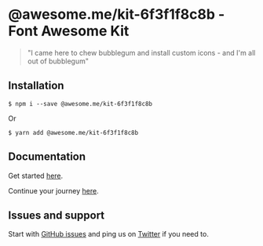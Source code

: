 # @awesome.me/kit-6f3f1f8c8b - Font Awesome Kit

> "I came here to chew bubblegum and install custom icons - and I'm all out of bubblegum"

## Installation

```
$ npm i --save @awesome.me/kit-6f3f1f8c8b
```

Or

```
$ yarn add @awesome.me/kit-6f3f1f8c8b
```

## Documentation

Get started [here](https://docs.fontawesome.com/web/setup/packages).

Continue your journey [here](https://docs.fontawesome.com/apis/javascript/import-icons#kit-custom-icons).

## Issues and support

Start with [GitHub issues](https://github.com/FortAwesome/Font-Awesome/issues) and ping us on [Twitter](https://twitter.com/fontawesome) if you need to.
